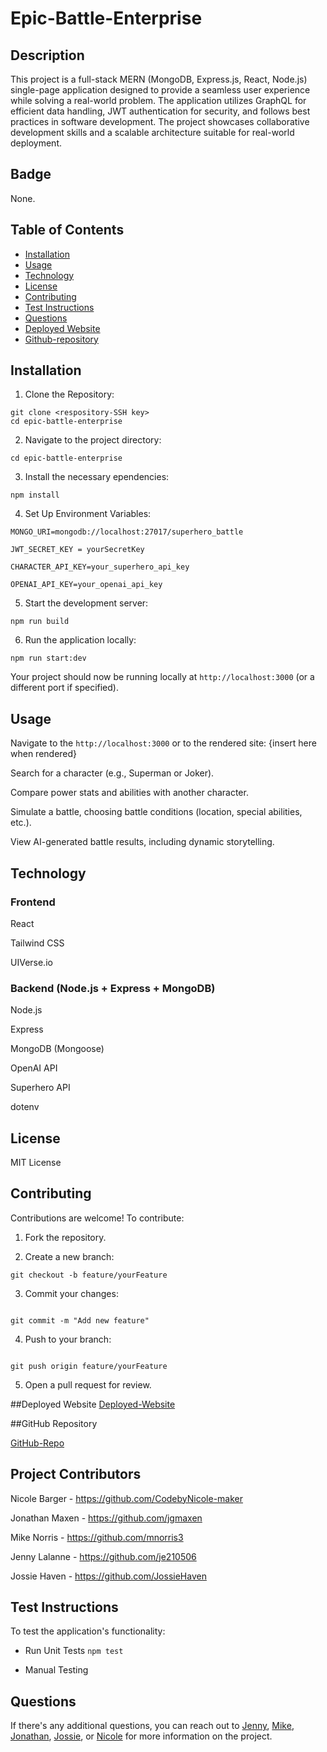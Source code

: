 # Epic-Battle-Enterprise


## Description
This project is a full-stack MERN (MongoDB, Express.js, React, Node.js) single-page application designed to provide a seamless user experience while solving a real-world problem. The application utilizes GraphQL for efficient data handling, JWT authentication for security, and follows best practices in software development. The project showcases collaborative development skills and a scalable architecture suitable for real-world deployment.


## Badge
None.


## Table of Contents
- [Installation](#installation)
- [Usage](#usage)
- [Technology](#technology)
- [License](#license)
- [Contributing](#contributing)
- [Test Instructions](#testinstructions)
- [Questions](#questions)
- [Deployed Website](#deployed-website)
- [Github-repository](#github-repository)
   

## Installation 
1. Clone the Repository:
```
git clone <respository-SSH key>
cd epic-battle-enterprise
```
2. Navigate to the project directory:
```
cd epic-battle-enterprise
```
3. Install the necessary ependencies:
```
npm install
```

4. Set Up Environment Variables:
```
MONGO_URI=mongodb://localhost:27017/superhero_battle

JWT_SECRET_KEY = yourSecretKey

CHARACTER_API_KEY=your_superhero_api_key

OPENAI_API_KEY=your_openai_api_key
```

5. Start the development server:

```
npm run build
```

6. Run the application locally:

```
npm run start:dev
```

Your project should now be running locally at ```http://localhost:3000``` (or a different port if specified).


## Usage 
Navigate to the ```http://localhost:3000``` or to the rendered site: {insert here when rendered}

Search for a character (e.g., Superman or Joker).

Compare power stats and abilities with another character.

Simulate a battle, choosing battle conditions (location, special abilities, etc.).

View AI-generated battle results, including dynamic storytelling.


## Technology
### Frontend

React

Tailwind CSS

UIVerse.io


### Backend (Node.js + Express + MongoDB)

Node.js

Express

MongoDB (Mongoose)

OpenAI API 

Superhero API 

dotenv


## License 
MIT License


## Contributing 
Contributions are welcome! To contribute:
1. Fork the repository.

2. Create a new branch:
```
git checkout -b feature/yourFeature
```

3. Commit your changes:
```

git commit -m "Add new feature"
```

4. Push to your branch:
```

git push origin feature/yourFeature
```

5. Open a pull request for review.

##Deployed Website
[Deployed-Website]([https://github.com/je210506](https://epic-battle-enterprise-9ju0.onrender.com/))

##GitHub Repository

[GitHub-Repo]([https://github.com/je210506](https://github.com/JossieHaven/Epic-Battle-Enterprise-project))

## Project Contributors
Nicole Barger - https://github.com/CodebyNicole-maker

Jonathan Maxen - https://github.com/jgmaxen

Mike Norris - https://github.com/mnorris3

Jenny Lalanne - https://github.com/je210506

Jossie Haven - https://github.com/JossieHaven


## Test Instructions 
To test the application's functionality:

-  Run Unit Tests
```npm test```

-  Manual Testing


## Questions 
If there's any additional questions, you can reach out to [Jenny](https://github.com/je210506), [Mike](https://github.com/mnorris3), [Jonathan](https://github.com/jgmaxen), [Jossie](https://github.com/JossieHaven), or [Nicole](https://github.com/CodebyNicole-maker) for more information on the project.

